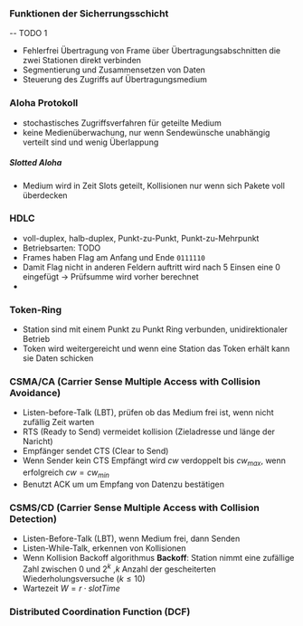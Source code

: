 ### Funktionen der Sicherrungsschicht
-- TODO 1

- Fehlerfrei Übertragung von Frame über Übertragungsabschnitten die zwei Stationen direkt verbinden
- Segmentierung und Zusammensetzen von Daten
- Steuerung des Zugriffs auf Übertragungsmedium
### Aloha Protokoll
- stochastisches Zugriffsverfahren für geteilte Medium
- keine Medienüberwachung, nur wenn Sendewünsche unabhängig verteilt sind und wenig Überlappung
##### Slotted Aloha
- Medium wird in Zeit Slots geteilt, Kollisionen nur wenn sich Pakete voll überdecken

### HDLC
- voll-duplex, halb-duplex, Punkt-zu-Punkt, Punkt-zu-Mehrpunkt 
- Betriebsarten: TODO
- Frames haben Flag am Anfang und Ende ```0111110``` 
- Damit Flag nicht in anderen Feldern auftritt wird nach 5 Einsen eine 0 eingefügt -> Prüfsumme wird vorher berechnet
- 

### Token-Ring
- Station sind mit einem Punkt zu Punkt Ring verbunden, unidirektionaler Betrieb
- Token wird weitergereicht und wenn eine Station das Token erhält kann sie Daten schicken

### CSMA/CA (Carrier Sense Multiple Access with Collision Avoidance)
- Listen-before-Talk (LBT), prüfen ob das Medium frei ist, wenn nicht zufällig Zeit warten
- RTS (Ready to Send) vermeidet kollision (Zieladresse und länge der Naricht)
- Empfänger sendet CTS (Clear to Send)
- Wenn Sender kein CTS Empfängt wird $cw$ verdoppelt bis $cw_{max}$, wenn erfolgreich $cw = cw_{min}$
- Benutzt ACK um um Empfang von Datenzu bestätigen

### CSMS/CD (Carrier Sense Multiple Access with Collision Detection)
- Listen-Before-Talk (LBT), wenn Medium frei, dann Senden
- Listen-While-Talk, erkennen von Kollisionen
- Wenn Kollision Backoff algorithmus
**Backoff**: Station nimmt eine zufällige Zahl zwischen $0$ und $2^k$ ,$k$ Anzahl der gescheiterten Wiederholungsversuche ($k \le 10$)
- Wartezeit $W = r \cdot slotTime$  

### Distributed Coordination Function (DCF)



